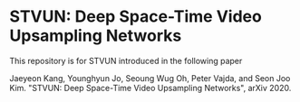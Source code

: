 # STVUN: Deep Space-Time Video Upsampling Networks

This repository is for STVUN introduced in the following paper

Jaeyeon Kang, Younghyun Jo, Seoung Wug Oh, Peter Vajda, and Seon Joo Kim. "STVUN: Deep Space-Time Video Upsampling Networks", arXiv 2020.
